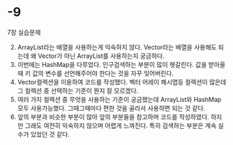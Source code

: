 # -9
7장 실습문제


2. ArrayList라는 배열을 사용하는게 익숙하지 않다. Vector라는 배열을 사용해도 되는데 왜 Vector가 아닌 ArrayList를 사용하는지 궁금하다.
3. 이번에는 HashMap을 다루었다. 인구검색하는 부분이 많이 헷갈린다. 값을 받아올 때 키 값의 변수를 선언해주어야 한다는 것을 자꾸 잊어버린다.
4. Vector컬렉션을 이용하여 코드를 작성했다. 벡터 어레이 해시맵등 컬렉션이 많은데 그 컬렉션 중 선택하는 기준이 뭔지 잘 모르겠다.
5. 여러 가지 컬렉션 중 무엇을 사용하는 기준이 궁금했는데 ArrayList와 HashMap 모두 사용가능했다. 그때그때마다 편한 것을 골라서 사용하면 되는 것 같다.
6. 앞의 부분과 비슷한 부분이 많아 앞의 부분들을 참고하며 코드를 작성하였다. 하지만 그래도 여전히 익숙하지 않으며 어렵게 느껴진다. 특히 검색하는 부분은 계속 실수가 있었던 것 같다.
